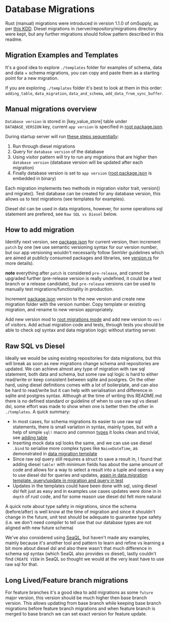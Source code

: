 # Database Migrations

Rust (manual) migrations were introduced in version 1.1.0 of omSupply, as per [this KDD](../../../../decisions/migrations.md). Diesel migrations in /server/repository/migrations directory were kept, but any further migrations should follow pattern described in this readme.

## Migration Examples and Templates

It's a good idea to explore `./templates` folder for examples of schema, data and data + schema migrations, you can copy and paste them as a starting point for a new migration.

If you are exploring `./templates` folder it's best to look at them in this order: `adding_table`, `data_migration`, `data_and_schema`, `add_data_from_sync_buffer`.

## Manual migrations overview

`Database version` is stored in [key_value_store] table under `DATABASE_VERSION` key, current `app version` is specified in [root package.json](../../../../package.json). 

During startup server will run [these steps sequentially](mod.rs):

1. Run through diesel migrations
2. Query for `database version` of the database
3. Using visitor pattern will try to run any migrations that are higher then `database version` (database version will be updated after each migration)
4. Finally database version is set to `app version` ([root package.json](../../../../package.json) is embedded in binary)

Each migration implements two methods in migration visitor trait, version() and migrate(). Test database can be created for any database version, this allows us to test migrations (see templates for examples).

Diesel dsl can be used in data migrations, however, for some operations sql statement are prefered, see `Raw SQL vs Diesel` below.

## How to add migration

Identify next version, see [package.json](../../../../package.json) for current version, then increment `patch` by one (we use semantic versioning syntax for our version number, but our app versioning wouldn't necessarily follow SemVer guidelines which are aimed at publicly consumed packages and libraries, see [version.rs](./version.rs) for more details).

**note** everything after `patch` is considered `pre-release`, and cannot be upgraded further (pre-release version is really undefined, it could be a test branch or a release candidate), but `pre-release` versions can be used to manually test migrations/functionality in production.

Increment [package.json](../../../../package.json) version to the new version and create new migration folder with the version number. Copy template or existing migration, and rename to new version appropriately. 

Add new version mod to [root migrations mode](mod.rs) and add new version to `vec!` of visitors. Add actual migration code and tests, through tests you should be able to check sql syntax and data migration logic without starting server.

## Raw SQL vs Diesel

Ideally we would be using existing repositories for data migrations, but this will break as soon as new migrations change schema and repositories are updated. We can achieve almost any type of migration with raw sql statement, both data and schema, but some raw sql logic is hard to either read/write or keep consistent between sqlite and postgres. On the other hard, using diesel definitions comes with a lot of boilerplate, and can also be hard to read/write but it can help with serialisation and difference in sqlite and postgres syntax. Although at the time of writing this README.md there is no defined standard or guideline of when to use raw sql vs diesel dsl, some effort was made to show when one is better then the other in `./templates`. A quick summary:
* In most cases, for schema migrations its easier to use raw sql statements, there is small variation in syntax, mainly types, but with a help of simple `sql!` macro and common [types](types.rs) it looks clean and trivial, see [adding table](templates/adding_table/mod.rs)
* Inserting mock data sql looks the same, and we can use use diesel `.bind` to serialise more complex types like `NaiveDateTime`, as demonstrated in [data migration template](templates/data_migration/mod.rs)
* Since raw sql query still requires a struct to save a result in, I found that adding diesel `table!` with minimum fields has about the same amount of code and allows for a way to select a result into a tuple and opens a way to use diesel dsl for queries and updates, [again in data migration template, query/update in migration and query in test](templates/data_migration/mod.rs)
* Updates in the templates could have been done with sql, using diesel dsl felt just as easy and in examples use cases updates were done in in `depth` of rust code, and for some reason use diesel dsl felt more natural

A quick note about type safety in migrations, since the schema (before/after) is well know at the time of migration and since it shouldn't change in the future, unit test should be adequate to guarantee type safety (i.e. we don't need compiler to tell use that our database types are not aligned with new future schema)

We've also considered using [SeaQL](https://github.com/SeaQL/sea-query), but haven't made any examples, mainly because it's another tool and pattern to learn and refine vs learning a bit more about diesel dsl and also there wasn't that much difference in schema sql syntax (which SeaQL also provides vs diesel), lastly couldn't find `CREATE VIEW` in SeaQL so thought we would at the very least have to use raw sql for that.

## Long Lived/Feature branch migrations

For feature branches it's a good idea to add migrations as some `future` major version, this version should be much higher then base branch version. This allows updating from base branch while keeping base branch migrations before feature branch migrations and when feature branch is merged to base branch we can set exact version for feature update.